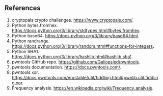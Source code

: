 ## References
1. cryptopals crypto challenges. https://www.cryptopals.com/.
2. Python bytes.fromhex. https://docs.python.org/3/library/stdtypes.html#bytes.fromhex.
2. Python base64. https://docs.python.org/3/library/base64.html.
2. Python randrange. https://docs.python.org/3/library/random.html#functions-for-integers.
2. Python SHA1. https://docs.python.org/3/library/hashlib.html#hashlib.sha1.
2. pwntools GitHub repo. https://github.com/Gallopsled/pwntools.
2. pwntools documentation. https://docs.pwntools.com/.
2. pwntools xor. https://docs.pwntools.com/en/stable/util/fiddling.html#pwnlib.util.fiddling.xor.
2. Frequency analysis. https://en.wikipedia.org/wiki/Frequency_analysis.
